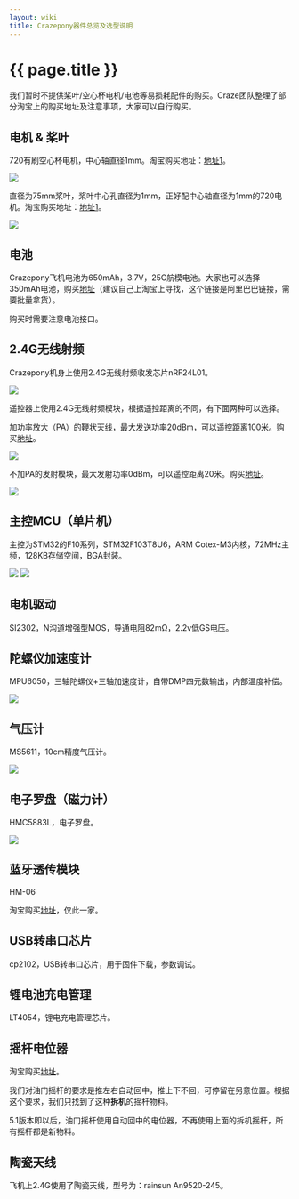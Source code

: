 ```yaml
---
layout: wiki
title: Crazepony器件总览及选型说明
---
```


# {{ page.title }}

我们暂时不提供桨叶/空心杯电机/电池等易损耗配件的购买。Craze团队整理了部分淘宝上的购买地址及注意事项，大家可以自行购买。

## 电机 & 桨叶

720有刷空心杯电机，中心轴直径1mm。淘宝购买地址：[地址1](http://item.taobao.com/item.htm?ut_sk=1.U5nfk/5pPyADAHT9gIoKBhWX_21380790_1416310719.Copy.ShareSceneItemDetail&id=41176268103)。

![](/assets/img/motor-720.jpg)

直径为75mm桨叶，桨叶中心孔直径为1mm，正好配中心轴直径为1mm的720电机。淘宝购买地址：[地址1](http://item.taobao.com/item.htm?spm=a230r.1.0.0.ZZNieR&id=35723782642&ns=1&abbucket=7#detail)。

![](/assets/img/prop-75.png)

## 电池
Crazepony飞机电池为650mAh，3.7V，25C航模电池。大家也可以选择350mAh电池，购买[地址](http://detail.1688.com/offer/1234287135.html)（建议自己上淘宝上寻找，这个链接是阿里巴巴链接，需要批量拿货）。

购买时需要注意电池接口。

## 2.4G无线射频
Crazepony机身上使用2.4G无线射频收发芯片nRF24L01。

![](/assets/img/nRF24L01-ic.jpg)

遥控器上使用2.4G无线射频模块，根据遥控距离的不同，有下面两种可以选择。

加功率放大（PA）的鞭状天线，最大发送功率20dBm，可以遥控距离100米。购买[地址](http://detail.tmall.com/item.htm?spm=a230r.1.14.1.6SuQ2w&id=40504364189&ad_id=&am_id=&cm_id=140105335569ed55e27b&pm_id=&abbucket=13)。

![](/assets/img/rm-ctrl-8.jpg)

不加PA的发射模块，最大发射功率0dBm，可以遥控距离20米。购买[地址](http://detail.tmall.com/item.htm?spm=a230r.1.14.1.qbCmu0&id=41587731684&ad_id=&am_id=&cm_id=140105335569ed55e27b&pm_id=&abbucket=13)。

![](/assets/img/rm-ctrl-7.jpg)

## 主控MCU（单片机）
主控为STM32的F10系列，STM32F103T8U6，ARM Cotex-M3内核，72MHz主频，128KB存储空间，BGA封装。

![](/assets/img/stm32-ic.jpg)
![](/assets/img/stm32-ic-back.jpg)

## 电机驱动
SI2302，N沟道增强型MOS，导通电阻82mΩ，2.2v低GS电压。

## 陀螺仪加速度计
MPU6050，三轴陀螺仪+三轴加速度计，自带DMP四元数输出，内部温度补偿。

![](/assets/img/mpu-6050-ic.jpg)

## 气压计
MS5611，10cm精度气压计。

![](/assets/img/ms5611.jpg)

## 电子罗盘（磁力计）
HMC5883L，电子罗盘。

![](/assets/img/HMC5883L-ic.jpg)

## 蓝牙透传模块
HM-06

淘宝购买[地址](http://item.taobao.com/item.htm?spm=a230r.1.14.1.xYrzTD&id=17278839073&ns=1&_u=j1omdar17efa#detail)，仅此一家。

## USB转串口芯片
cp2102，USB转串口芯片，用于固件下载，参数调试。

## 锂电池充电管理
LT4054，锂电充电管理芯片。


## 摇杆电位器
淘宝购买[地址](http://item.taobao.com/item.htm?spm=a1z09.2.9.163.18Dk2I&id=38490983640&_u=m205fe4p579e)。

我们对油门摇杆的要求是推左右自动回中，推上下不回，可停留在另意位置。根据这个要求，我们只找到了这种**拆机**的摇杆物料。

5.1版本即以后，油门摇杆使用自动回中的电位器，不再使用上面的拆机摇杆，所有摇杆都是新物料。

## 陶瓷天线
飞机上2.4G使用了陶瓷天线，型号为：rainsun An9520-245。
